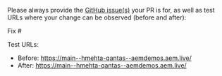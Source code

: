 Please always provide the [GitHub issue(s)](../issues) your PR is for, as well as test URLs where your change can be observed (before and after):

Fix #<gh-issue-id>

Test URLs:
- Before: https://main--hmehta-qantas--aemdemos.aem.live/
- After: https://main--hmehta-qantas--aemdemos.aem.live/
